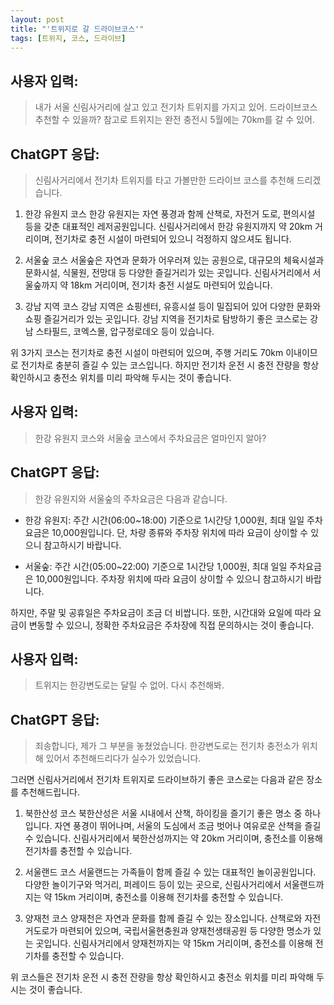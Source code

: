 ```yaml
---
layout: post
title: "'트위지로 갈 드라이브코스'"
tags: [트위지, 코스, 드라이브]
---
```


## 사용자 입력:
> 내가 서울 신림사거리에 살고 있고 전기차 트위지를 가지고 있어. 드라이브코스 추천할 수 있을까? 참고로 트위지는 완전 충전시 5월에는 70km를 갈 수 있어.

## ChatGPT 응답:
> 신림사거리에서 전기차 트위지를 타고 가볼만한 드라이브 코스를 추천해 드리겠습니다.

1. 한강 유원지 코스
한강 유원지는 자연 풍경과 함께 산책로, 자전거 도로, 편의시설 등을 갖춘 대표적인 레저공원입니다. 신림사거리에서 한강 유원지까지 약 20km 거리이며, 전기차로 충전 시설이 마련되어 있으니 걱정하지 않으셔도 됩니다.

2. 서울숲 코스
서울숲은 자연과 문화가 어우러져 있는 공원으로, 대규모의 체육시설과 문화시설, 식물원, 전망대 등 다양한 즐길거리가 있는 곳입니다. 신림사거리에서 서울숲까지 약 18km 거리이며, 전기차 충전 시설도 마련되어 있습니다.

3. 강남 지역 코스
강남 지역은 쇼핑센터, 유흥시설 등이 밀집되어 있어 다양한 문화와 쇼핑 즐길거리가 있는 곳입니다. 강남 지역을 전기차로 탐방하기 좋은 코스로는 강남 스타필드, 코엑스몰, 압구정로데오 등이 있습니다.

위 3가지 코스는 전기차로 충전 시설이 마련되어 있으며, 주행 거리도 70km 이내이므로 전기차로 충분히 즐길 수 있는 코스입니다. 하지만 전기차 운전 시 충전 잔량을 항상 확인하시고 충전소 위치를 미리 파악해 두시는 것이 좋습니다.

## 사용자 입력:
> 한강 유원지 코스와 서울숲 코스에서 주차요금은 얼마인지 알아?

## ChatGPT 응답:
> 한강 유원지와 서울숲의 주차요금은 다음과 같습니다.

- 한강 유원지: 주간 시간(06:00~18:00) 기준으로 1시간당 1,000원, 최대 일일 주차요금은 10,000원입니다. 단, 차량 종류와 주차장 위치에 따라 요금이 상이할 수 있으니 참고하시기 바랍니다.

- 서울숲: 주간 시간(05:00~22:00) 기준으로 1시간당 1,000원, 최대 일일 주차요금은 10,000원입니다. 주차장 위치에 따라 요금이 상이할 수 있으니 참고하시기 바랍니다.

하지만, 주말 및 공휴일은 주차요금이 조금 더 비쌉니다. 또한, 시간대와 요일에 따라 요금이 변동할 수 있으니, 정확한 주차요금은 주차장에 직접 문의하시는 것이 좋습니다.

## 사용자 입력:
> 트위지는 한강변도로는 달릴 수 없어. 다시 추천해봐.

## ChatGPT 응답:
> 죄송합니다, 제가 그 부분을 놓쳤었습니다. 한강변도로는 전기차 충전소가 위치해 있어서 추천해드리다가 실수가 있었습니다. 

그러면 신림사거리에서 전기차 트위지로 드라이브하기 좋은 코스로는 다음과 같은 장소를 추천해드립니다.

1. 북한산성 코스
북한산성은 서울 시내에서 산책, 하이킹을 즐기기 좋은 명소 중 하나입니다. 자연 풍경이 뛰어나며, 서울의 도심에서 조금 벗어나 여유로운 산책을 즐길 수 있습니다. 신림사거리에서 북한산성까지는 약 20km 거리이며, 충전소를 이용해 전기차를 충전할 수 있습니다.

2. 서울랜드 코스
서울랜드는 가족들이 함께 즐길 수 있는 대표적인 놀이공원입니다. 다양한 놀이기구와 먹거리, 퍼레이드 등이 있는 곳으로, 신림사거리에서 서울랜드까지는 약 15km 거리이며, 충전소를 이용해 전기차를 충전할 수 있습니다.

3. 양재천 코스
양재천은 자연과 문화를 함께 즐길 수 있는 장소입니다. 산책로와 자전거도로가 마련되어 있으며, 국립서울현충원과 양재천생태공원 등 다양한 명소가 있는 곳입니다. 신림사거리에서 양재천까지는 약 15km 거리이며, 충전소를 이용해 전기차를 충전할 수 있습니다.

위 코스들은 전기차 운전 시 충전 잔량을 항상 확인하시고 충전소 위치를 미리 파악해 두시는 것이 좋습니다.

